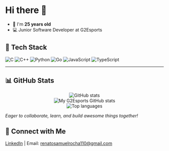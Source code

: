 # Hi there 👋

- 🧑 I'm **25 years old**
- 💻 Junior Software Developer at G2Esports

## 🚀 Tech Stack

![C](https://img.shields.io/badge/C-00599C?style=flat&logo=c&logoColor=white) 
![C++](https://img.shields.io/badge/C++-00599C?style=flat&logo=c%2B%2B&logoColor=white) 
![Python](https://img.shields.io/badge/Python-3776AB?style=flat&logo=python&logoColor=white) 
![Go](https://img.shields.io/badge/Go-00ADD8?style=flat&logo=Go&logoColor=white) 
![JavaScript](https://img.shields.io/badge/JavaScript-F7DF1E?style=flat&logo=javascript&logoColor=black) 
![TypeScript](https://img.shields.io/badge/TypeScript-3178C6?style=flat&logo=typescript&logoColor=white)

---

## 📊 GitHub Stats

<p align="center">
  <img src="https://github-readme-streak-stats.herokuapp.com/?user=RRocha21&theme=tokyonight" alt="GitHub stats" />
  <br>
  <img src="https://github-readme-streak-stats.herokuapp.com/?user=G2-Rocha&theme=tokyonight" alt="My G2Esports GitHub stats" />
  <br>
  <img src="https://github-readme-stats.vercel.app/api/top-langs/?username=RRocha21&theme=tokyonight&layout=compact" alt="Top languages" />
</p>

_Eager to collaborate, learn, and build awesome things together!_

## 🔗 Connect with Me
[LinkedIn](https://www.linkedin.com/in/renato-rocha-7632b923a/) | Email: renatosamuelrocha110@gmail.com
